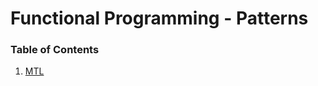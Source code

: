 <h1>Functional Programming - Patterns</h1>

<h3>Table of Contents</h3>

  1. [MTL](lesson6_1_mtl.md)